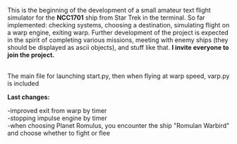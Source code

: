 

This is the beginning of the development of a small amateur text flight simulator for the <b>NCC1701</b> ship from Star Trek in the terminal. So far implemented: checking systems, choosing a destination, simulating flight on a warp engine, exiting warp. Further development of the project is expected in the spirit of completing various missions, meeting with enemy ships (they should be displayed as ascii objects), and stuff like that. <b>I invite everyone to join the project.</b>

<br>The main file for launching start.py, then when flying at warp speed, varp.py is included

<b>Last changes:</b><p>
-improved exit from warp by timer<br>
-stopping impulse engine by timer<br>
-when choosing Planet Romulus, you encounter the ship "Romulan Warbird" and choose whether to fight or flee<br>

<p>


